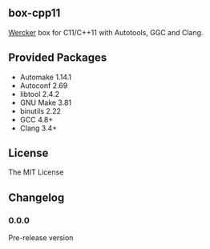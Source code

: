 ## box-cpp11

[Wercker](http://wercker.com) box for C11/C++11 with Autotools, GGC and Clang.

## Provided Packages

- Automake 1.14.1
- Autoconf 2.69
- libtool 2.4.2
- GNU Make 3.81
- binutils 2.22
- GCC 4.8+
- Clang 3.4+

## License

The MIT License

## Changelog

### 0.0.0

Pre-release version
